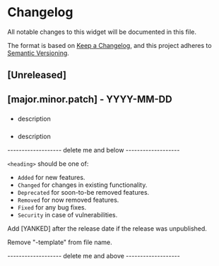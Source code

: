 # Changelog

All notable changes to this widget will be documented in this file.

The format is based on [Keep a Changelog](https://keepachangelog.com/en/1.0.0/), and this project adheres to [Semantic Versioning](https://semver.org/spec/v2.0.0.html).

## [Unreleased]

### <heading>

## [major.minor.patch] - YYYY-MM-DD

### <heading>

-   description

### <heading>

-   description

------------------- delete me and below -------------------

`<heading>` should be one of:

-   `Added` for new features.
-   `Changed` for changes in existing functionality.
-   `Deprecated` for soon-to-be removed features.
-   `Removed` for now removed features.
-   `Fixed` for any bug fixes.
-   `Security` in case of vulnerabilities.

Add [YANKED] after the release date if the release was unpublished.

Remove "-template" from file name.

------------------- delete me and above -------------------
